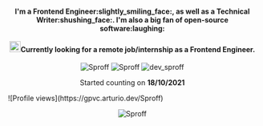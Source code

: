 <h4 align="center">I'm a Frontend Engineer:slightly_smiling_face:, as well as a Technical Writer:shushing_face:. I'm also a big fan of open-source software:laughing: <br/><br/><img src="https://raw.githubusercontent.com/MartinHeinz/MartinHeinz/master/wave.gif" width="22px">Currently looking for a remote job/internship as a Frontend Engineer.</h4>
<p align="center"><img
src="https://img.shields.io/github/followers/Sproff?style=social" alt="Sproff" /> <img
src="https://img.shields.io/github/last-commit/sproff/Sproff" alt="Sproff" />
<img
src="https://img.shields.io/twitter/follow/dev_sproff?label=Follow%20me&style=social" alt="dev_sproff" /></p>

<p align="center"> 
Started counting on <b>18/10/2021</b>
</p>

<img align="center"> 
![Profile views](https://gpvc.arturio.dev/Sproff)
</img>

<p align="center" height='130px'> <img src="https://github-readme-stats.vercel.app/api?username=Sproff&show_icons=true&hide_title=true&include_all_commits=true&line_height=21&count_private=true&theme=radical" alt="Sproff"/> </p>
